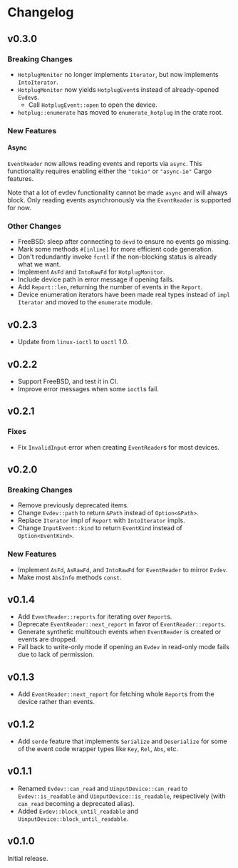 # Changelog

## v0.3.0

### Breaking Changes

- `HotplugMonitor` no longer implements `Iterator`, but now implements `IntoIterator`.
- `HotplugMonitor` now yields `HotplugEvent`s instead of already-opened `Evdev`s.
  - Call `HotplugEvent::open` to open the device.
- `hotplug::enumerate` has moved to `enumerate_hotplug` in the crate root.

### New Features

#### Async

`EventReader` now allows reading events and reports via `async`.
This functionality requires enabling either the `"tokio"` or `"async-io"` Cargo features.

Note that a lot of evdev functionality cannot be made `async` and will always block.
Only reading events asynchronously via the `EventReader` is supported for now.

### Other Changes

- FreeBSD: sleep after connecting to `devd` to ensure no events go missing.
- Mark some methods `#[inline]` for more efficient code generation.
- Don't redundantly invoke `fcntl` if the non-blocking status is already what we want.
- Implement `AsFd` and `IntoRawFd` for `HotplugMonitor`.
- Include device path in error message if opening fails.
- Add `Report::len`, returning the number of events in the `Report`.
- Device enumeration iterators have been made real types instead of `impl Iterator` and moved to
  the `enumerate` module.

## v0.2.3

- Update from `linux-ioctl` to `uoctl` 1.0.

## v0.2.2

- Support FreeBSD, and test it in CI.
- Improve error messages when some `ioctl`s fail.

## v0.2.1

### Fixes

- Fix `InvalidInput` error when creating `EventReader`s for most devices.

## v0.2.0

### Breaking Changes

- Remove previously deprecated items.
- Change `Evdev::path` to return `&Path` instead of `Option<&Path>`.
- Replace `Iterator` impl of `Report` with `IntoIterator` impls.
- Change `InputEvent::kind` to return `EventKind` instead of `Option<EventKind>`.

### New Features

- Implement `AsFd`, `AsRawFd`, and `IntoRawFd` for `EventReader` to mirror `Evdev`.
- Make most `AbsInfo` methods `const`.

## v0.1.4

- Add `EventReader::reports` for iterating over `Report`s.
- Deprecate `EventReader::next_report` in favor of `EventReader::reports`.
- Generate synthetic multitouch events when `EventReader` is created or events are dropped.
- Fall back to write-only mode if opening an `Evdev` in read-only mode fails due to lack of permission.

## v0.1.3

- Add `EventReader::next_report` for fetching whole `Report`s from the device rather than events.

## v0.1.2

- Add `serde` feature that implements `Serialize` and `Deserialize` for some of the event code
  wrapper types like `Key`, `Rel`, `Abs`, etc.

## v0.1.1

- Renamed `Evdev::can_read` and `UinputDevice::can_read` to `Evdev::is_readable`
  and `UinputDevice::is_readable`, respectively (with `can_read` becoming a
  deprecated alias).
- Added `Evdev::block_until_readable` and `UinputDevice::block_until_readable`.

## v0.1.0

Initial release.
